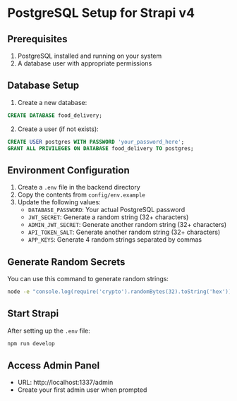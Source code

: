 # PostgreSQL Setup for Strapi v4

## Prerequisites
1. PostgreSQL installed and running on your system
2. A database user with appropriate permissions

## Database Setup
1. Create a new database:
```sql
CREATE DATABASE food_delivery;
```

2. Create a user (if not exists):
```sql
CREATE USER postgres WITH PASSWORD 'your_password_here';
GRANT ALL PRIVILEGES ON DATABASE food_delivery TO postgres;
```

## Environment Configuration
1. Create a `.env` file in the backend directory
2. Copy the contents from `config/env.example`
3. Update the following values:
   - `DATABASE_PASSWORD`: Your actual PostgreSQL password
   - `JWT_SECRET`: Generate a random string (32+ characters)
   - `ADMIN_JWT_SECRET`: Generate another random string (32+ characters)
   - `API_TOKEN_SALT`: Generate another random string (32+ characters)
   - `APP_KEYS`: Generate 4 random strings separated by commas

## Generate Random Secrets
You can use this command to generate random strings:
```bash
node -e "console.log(require('crypto').randomBytes(32).toString('hex'))"
```

## Start Strapi
After setting up the `.env` file:
```bash
npm run develop
```

## Access Admin Panel
- URL: http://localhost:1337/admin
- Create your first admin user when prompted
